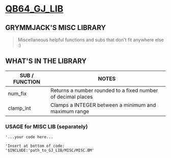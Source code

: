 # [QB64_GJ_LIB](../README.md) 
## GRYMMJACK'S MISC LIBRARY

> Miscellaneous helpful functions and subs that don't fit anywhere else :)



## WHAT'S IN THE LIBRARY
| SUB / FUNCTION | NOTES |
|----------------|-------|
| num_fix | Returns a number rounded to a fixed number of decimal places |
| clamp_int | Clamps a INTEGER between a minimum and maximum range |



### USAGE for MISC LIB (separately)
```basic
'...your code here...

'Insert at bottom of code:
'$INCLUDE:'path_to_GJ_LIB/MISC/MISC.BM'
```
